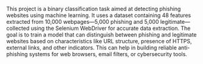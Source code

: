 This project is a binary classification task aimed at detecting phishing websites using machine learning. It uses a dataset containing 48 features extracted from 10,000 webpages—5,000 phishing and 5,000 legitimate—collected using the Selenium WebDriver for accurate data extraction. The goal is to train a model that can distinguish between phishing and legitimate websites based on characteristics like URL structure, presence of HTTPS, external links, and other indicators. This can help in building reliable anti-phishing systems for web browsers, email filters, or cybersecurity tools.
